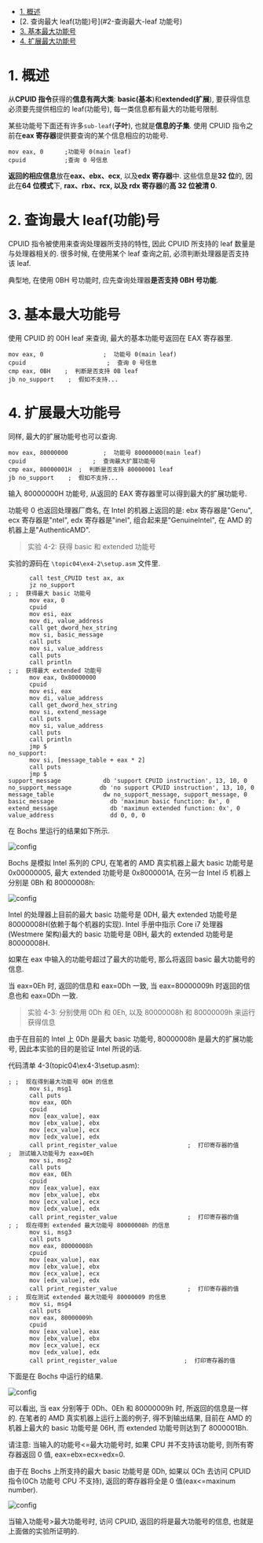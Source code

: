 
<!-- @import "[TOC]" {cmd="toc" depthFrom=1 depthTo=6 orderedList=false} -->

<!-- code_chunk_output -->

- [1. 概述](#1-概述)
- [2. 查询最大 leaf(功能)号](#2-查询最大-leaf 功能号)
- [3. 基本最大功能号](#3-基本最大功能号)
- [4. 扩展最大功能号](#4-扩展最大功能号)

<!-- /code_chunk_output -->

# 1. 概述

从**CPUID 指令**获得的**信息有两大类**: **basic(基本**)和**extended(扩展**), 要获得信息必须要先提供相应的 leaf(功能号), 每一类信息都有最大的功能号限制.

某些功能号下面还有许多`sub-leaf`(**子叶**), 也就是**信息的子集**. 使用 CPUID 指令之前在**eax 寄存器**提供要查询的某个信息相应的功能号.

```assembly
mov eax, 0      ;功能号 0(main leaf)
cpuid           ;查询 0 号信息
```

**返回的相应信息**放在**eax、ebx、ecx**, 以及**edx 寄存器**中. 这些信息是**32 位**的, 因此在**64 位模式**下, **rax、rbx、rcx, 以及 rdx 寄存器**的**高 32 位被清 0**.

# 2. 查询最大 leaf(功能)号

CPUID 指令被使用来查询处理器所支持的特性, 因此 CPUID 所支持的 leaf 数量是与处理器相关的. 很多时候, 在使用某个 leaf 查询之前, 必须判断处理器是否支持该 leaf.

典型地, 在使用 0BH 号功能时, 应先查询处理器**是否支持 0BH 号功能**.

# 3. 基本最大功能号

使用 CPUID 的 00H leaf 来查询, 最大的基本功能号返回在 EAX 寄存器里.

```assembly
mov eax, 0                 ;  功能号 0(main leaf)
cpuid                       ;  查询 0 号信息
cmp eax, 0BH    ;  判断是否支持 0B leaf
jb no_support    ;  假如不支持...
```

# 4. 扩展最大功能号

同样, 最大的扩展功能号也可以查询.

```assembly
mov eax, 80000000          ;  功能号 80000000(main leaf)
cpuid                   ;  查询最大扩展功能号
cmp eax, 80000001H  ;  判断是否支持 80000001 leaf
jb no_support    ;  假如不支持...
```

输入 80000000H 功能号, 从返回的 EAX 寄存器里可以得到最大的扩展功能号.

功能号 0 也返回处理器厂商名, 在 Intel 的机器上返回的是: ebx 寄存器是"Genu", ecx 寄存器是"ntel", edx 寄存器是"ineI", 组合起来是"GenuineIntel", 在 AMD 的机器上是"AuthenticAMD".

>实验 4-2: 获得 basic 和 extended 功能号

实验的源码在 `\topic04\ex4-2\setup.asm` 文件里.

```assembly
      call test_CPUID test ax, ax
      jz no_support
; ;  获得最大 basic 功能号
      mov eax, 0
      cpuid
      mov esi, eax
      mov di, value_address
      call get_dword_hex_string
      mov si, basic_message
      call puts
      mov si, value_address
      call puts
      call println
; ;  获得最大 extended 功能号
      mov eax, 0x80000000
      cpuid
      mov esi, eax
      mov di, value_address
      call get_dword_hex_string
      mov si, extend_message
      call puts
      mov si, value_address
      call puts
      call println
      jmp $
no_support:
      mov si, [message_table + eax * 2]
      call puts
      jmp $
support_message            db 'support CPUID instruction', 13, 10, 0
no_support_message        db 'no support CPUID instruction', 13, 10, 0
message_table              dw no_support_message, support_message, 0
basic_message                db 'maximun basic function: 0x', 0
extend_message               db 'maximun extended function: 0x', 0
value_address                dd 0, 0, 0
```

在 Bochs 里运行的结果如下所示.

![config](./images/2.png)

Bochs 是模拟 Intel 系列的 CPU, 在笔者的 AMD 真实机器上最大 basic 功能号是 0x00000005, 最大 extended 功能号是 0x8000001A, 在另一台 Intel i5 机器上分别是 0Bh 和 80000008h:

![config](./images/3.png)

Intel 的处理器上目前的最大 basic 功能号是 0DH, 最大 extended 功能号是 80000008H(依赖于每个机器的实现). Intel 手册中指示 Core i7 处理器(Westmere 架构)最大的 basic 功能号是 0BH, 最大的 extended 功能号是 80000008H.

如果在 eax 中输入的功能号超过了最大的功能号, 那么将返回 basic 最大功能号的信息.

当 eax=0Eh 时, 返回的信息和 eax=0Dh 一致, 当 eax=80000009h 时返回的信息也和 eax=0Dh 一致.

>实验 4-3: 分别使用 0Dh 和 0Eh, 以及 80000008h 和 80000009h 来运行获得信息

由于在目前的 Intel 上 0Dh 是最大 basic 功能号, 80000008h 是最大的扩展功能号, 因此本实验的目的是验证 Intel 所说的话.

代码清单 4-3(topic04\ex4-3\setup.asm):

```assembly
; ;  现在得到最大功能号 0DH 的信息
      mov si, msg1
      call puts
      mov eax, 0Dh
      cpuid
      mov [eax_value], eax
      mov [ebx_value], ebx
      mov [ecx_value], ecx
      mov [edx_value], edx
      call print_register_value                    ;  打印寄存器的值
;  测试输入功能号为 eax=0Eh
      mov si, msg2
      call puts
      mov eax, 0Eh
      cpuid
      mov [eax_value], eax
      mov [ebx_value], ebx
      mov [ecx_value], ecx
      mov [edx_value], edx
      call print_register_value                    ;  打印寄存器的值
; ;  现在得到 extended 最大功能号 80000008h 的信息
      mov si, msg3
      call puts
      mov eax, 80000008h
      cpuid
      mov [eax_value], eax
      mov [ebx_value], ebx
      mov [ecx_value], ecx
      mov [edx_value], edx
      call print_register_value                    ;  打印寄存器的值
; ;  现在测试 extended 最大功能号 80000009 的信息
      mov si, msg4
      call puts
      mov eax, 80000009h
      cpuid
      mov [eax_value], eax
      mov [ebx_value], ebx
      mov [ecx_value], ecx
      mov [edx_value], edx
      call print_register_value                   ;  打印寄存器的值
```

下面是在 Bochs 中运行的结果.

![config](./images/4.png)

可以看出, 当 eax 分别等于 0Dh、0Eh 和 80000009h 时, 所返回的信息是一样的. 在笔者的 AMD 真实机器上运行上面的例子, 得不到输出结果, 目前在 AMD 的机器上最大的 basic 功能号是 06H, 而 extended 功能号则达到了 8000001Bh.

请注意: 当输入的功能号<=最大功能号时, 如果 CPU 并不支持该功能号, 则所有寄存器返回 0 值, eax=ebx=ecx=edx=0.

由于在 Bochs 上所支持的最大 basic 功能号是 0Dh, 如果以 0Ch 去访问 CPUID 指令(0Ch 功能号 CPU 不支持), 返回的寄存器将全是 0 值(eax<=maxinum number).

![config](./images/5.png)

当输入功能号>最大功能号时, 访问 CPUID, 返回的将是最大功能号的信息, 也就是上面做的实验所证明的.